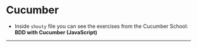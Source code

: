 # Cucumber

- Inside `shouty` file you can see the exercises from the Cucumber School: **BDD with Cucumber (JavaScript)**

---